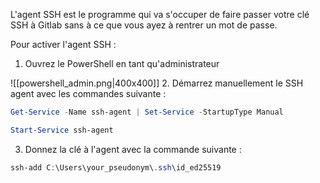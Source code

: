 L'agent SSH est le programme qui va s'occuper de faire passer votre clé SSH à Gitlab sans à ce que vous ayez à rentrer un mot de passe. 

Pour activer l'agent SSH : 

1. Ouvrez le PowerShell en tant qu'administrateur 

![[powershell_admin.png|400x400]]
2. Démarrez manuellement le SSH agent avec les commandes suivante : 

```powershell
Get-Service -Name ssh-agent | Set-Service -StartupType Manual
```

```powershell
Start-Service ssh-agent
```

3. Donnez la clé à l'agent avec la commande suivante : 

```powershell
ssh-add C:\Users\your_pseudonym\.ssh\id_ed25519
```
